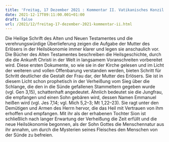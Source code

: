 ```yaml
---
title: 'Freitag, 17 Dezember 2021 : Kommentar II. Vatikanisches Konzil'
date: 2021-12-17T09:11:00.001+01:00
draft: false
url: /2021/12/freitag-17-dezember-2021-kommentar-ii.html
---
```


Die Heilige Schrift des Alten und Neuen Testamentes und die verehrungswürdige Überlieferung zeigen die Aufgabe der Mutter des Erlösers in der Heilsökonomie immer klarer und legen sie anschaulich vor. Die Bücher des Alten Testamentes beschreiben die Heilsgeschichte, durch die die Ankunft Christi in der Welt in langsamem Voranschreiten vorbereitet wird. Diese ersten Dokumente, so wie sie in der Kirche gelesen und im Licht der weiteren und vollen Offenbarung verstanden werden, bieten Schritt für Schritt deutlicher die Gestalt der Frau dar, der Mutter des Erlösers. Sie ist in diesem Licht schon prophetisch in der Verheißung vom Sieg über die Schlange, die den in die Sünde gefallenen Stammeltern gegeben wurde (vgl. Gen 3,15), schattenhaft angedeutet. Ähnlich bedeutet sie die Jungfrau, die empfangen und einen Sohn gebären wird, dessen Namen Emmanuel heißen wird (vgl. Jes 7,14; vgl. Mich 5,2–3; Mt 1,22–23). Sie ragt unter den Demütigen und Armen des Herrn hervor, die das Heil mit Vertrauen von ihm erhoffen und empfangen. Mit ihr als der erhabenen Tochter Sion ist schließlich nach langer Erwartung der Verheißung die Zeit erfüllt und die neue HeiIsökonomie begonnen, als der Sohn Gottes die Menschennatur aus ihr annahm, um durch die Mysterien seines Fleisches den Menschen von der Sünde zu befreien.